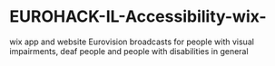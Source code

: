 # EUROHACK-IL-Accessibility-wix-
wix app and website Eurovision broadcasts for people with visual impairments, deaf people and people with disabilities in general
